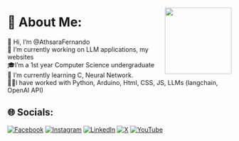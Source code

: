 ###

<img align="right" height="150" src="https://cdn.dribbble.com/users/2131993/screenshots/4948736/thoughtworks-gif_dribbble.gif"  />

###

# 💫 About Me:
👋 Hi, I’m @AthsaraFernando<br>🔭 I’m currently working on LLM applications, my websites<br>🎓I’m a 1st year Computer Science undergraduate<br>🌱 I’m currently learning C, Neural Network.<br>🧑‍💻I have worked with Python, Arduino, Html, CSS, JS, LLMs (langchain, OpenAI API)


## 🌐 Socials:
[![Facebook](https://img.shields.io/badge/Facebook-%231877F2.svg?logo=Facebook&logoColor=white)](https://facebook.com/https://facebook.com/profile.php?id=100078644259070) [![Instagram](https://img.shields.io/badge/Instagram-%23E4405F.svg?logo=Instagram&logoColor=white)](https://instagram.com/https://instagram.com/athsara_fernando) [![LinkedIn](https://img.shields.io/badge/LinkedIn-%230077B5.svg?logo=linkedin&logoColor=white)](https://linkedin.com/in/https://linkedin.com/in/athsara-fernando) [![X](https://img.shields.io/badge/X-black.svg?logo=X&logoColor=white)](https://x.com/https://twitter.com/AthsaraF) [![YouTube](https://img.shields.io/badge/YouTube-%23FF0000.svg?logo=YouTube&logoColor=white)](https://youtube.com/@https://youtube.com/@athsarafernando) 
<!--
# 💻 Tech Stack:
![C](https://img.shields.io/badge/c-%2300599C.svg?style=for-the-badge&logo=c&logoColor=white) ![Python](https://img.shields.io/badge/python-3670A0?style=for-the-badge&logo=python&logoColor=ffdd54) ![HTML5](https://img.shields.io/badge/html5-%23E34F26.svg?style=for-the-badge&logo=html5&logoColor=white) ![CSS3](https://img.shields.io/badge/css3-%231572B6.svg?style=for-the-badge&logo=css3&logoColor=white) ![JavaScript](https://img.shields.io/badge/javascript-%23323330.svg?style=for-the-badge&logo=javascript&logoColor=%23F7DF1E) ![Django](https://img.shields.io/badge/django-%23092E20.svg?style=for-the-badge&logo=django&logoColor=white)

# 📊 GitHub Stats:
![](https://github-readme-stats.vercel.app/api?username=AthsaraFernando&theme=dark&hide_border=false&include_all_commits=false&count_private=false)<br/>
![](https://github-readme-streak-stats.herokuapp.com/?user=AthsaraFernando&theme=dark&hide_border=false)<br/>
![](https://github-readme-stats.vercel.app/api/top-langs/?username=AthsaraFernando&theme=dark&hide_border=false&include_all_commits=false&count_private=false&layout=compact)

### ✍️ Random Dev Quote
![](https://quotes-github-readme.vercel.app/api?type=horizontal&theme=radical)

---
[![](https://visitcount.itsvg.in/api?id=AthsaraFernando&icon=0&color=0)](https://visitcount.itsvg.in)

  ## 💰 You can help me by Donating
  [![BuyMeACoffee](https://img.shields.io/badge/Buy%20Me%20a%20Coffee-ffdd00?style=for-the-badge&logo=buy-me-a-coffee&logoColor=black)](https://buymeacoffee.com/https://buymeacoffee.com/athsarafernand) 
-->
  
<!-- Proudly created with GPRM ( https://gprm.itsvg.in ) -->
